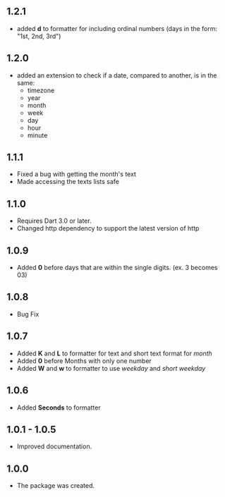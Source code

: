 ## 1.2.1
   - added **d** to formatter for including ordinal numbers (days in the form: "1st, 2nd, 3rd")

## 1.2.0
 - added an extension to check if a date, compared to another, is in the same:
   - timezone
   - year
   - month
   - week
   - day
   - hour
   - minute

## 1.1.1
 - Fixed a bug with getting the month's text
 - Made accessing the texts lists safe
## 1.1.0

 - Requires Dart 3.0 or later.
 - Changed http dependency to support the latest version of http

## 1.0.9

 - Added **0** before days that are within the single digits. (ex. 3 becomes 03)

## 1.0.8

 - Bug Fix

## 1.0.7

 - Added **K** and **L** to formatter for text and short text format for _month_
 - Added **0** before Months with only one number
 - Added **W** and **w** to formatter to use _weekday_ and _short weekday_

## 1.0.6

- Added **Seconds** to formatter

## 1.0.1 - 1.0.5

 - Improved documentation.

## 1.0.0

 - The package was created.
